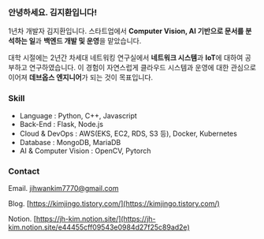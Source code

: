 ### 안녕하세요. 김지환입니다!

1년차 개발자 김지환입니다. 스타트업에서 **Computer Vision, AI 기반으로 문서를 분석하는 일**과 **백엔드 개발 및 운영**을 맡았습니다. 

대학 시절에는 2년간 차세대 네트워킹 연구실에서 **네트워크 시스템**과 **IoT**에 대하여 공부하고 연구하였습니다. 이 경험이 자연스럽게 클라우드 시스템과 운영에 대한 관심으로 이어져 **데브옵스 엔지니어**가 되는 것이 목표입니다.

### Skill

- Language : Python, C++, Javascript
- Back-End : Flask, Node.js
- Cloud & DevOps : AWS(EKS, EC2, RDS, S3 등), Docker, Kubernetes
- Database : MongoDB, MariaDB
- AI & Computer Vision : OpenCV, Pytorch

### Contact
Email. [jihwankim7770@gmail.com](mailto:jihwankim7770@gmail.com) 

Blog. [https://kimjingo.tistory.com/](https://kimjingo.tistory.com/)

Notion. [https://jh-kim.notion.site/](https://jh-kim.notion.site/e44455cff09543e0984d27f25c89ad2e)
